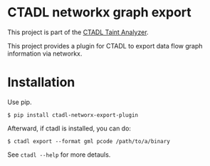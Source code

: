 # CTADL networkx graph export

This project is part of the [CTADL Taint Analyzer](https://github.com/sandialabs/ctadl).

This project provides a plugin for CTADL to export data flow graph information via networkx.

# Installation

Use pip.

    $ pip install ctadl-networx-export-plugin

Afterward, if ctadl is installed, you can do:

    $ ctadl export --format gml pcode /path/to/a/binary

See `ctadl --help` for more detauls.

